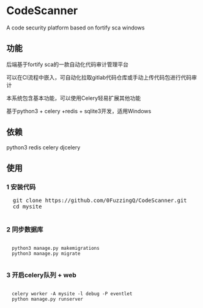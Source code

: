 # CodeScanner
A code security platform based on fortify sca windows

## 功能

后端基于fortify sca的一款自动化代码审计管理平台

可以在CI流程中嵌入，可自动化拉取gitlab代码仓库或手动上传代码包进行代码审计

本系统包含基本功能，可以使用Celery轻易扩展其他功能

基于python3 + celery +redis + sqlite3开发，适用Windows

## 依赖

python3 redis celery djcelery

## 使用

### 1 安装代码

<pre>
  git clone https://github.com/0FuzzingQ/CodeScanner.git
  cd mysite
  </pre>
  
### 2 同步数据库

<code>
  python3 manage.py makemigrations
  python3 manage.py migrate
  </code>
  
### 3 开启celery队列 + web

<code>
  celery worker -A mysite -l debug -P eventlet
  python manage.py runserver
  </code>
